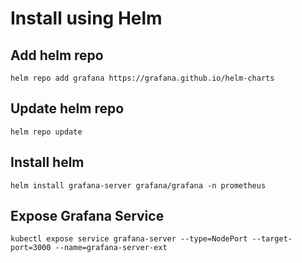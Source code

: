# Install using Helm

## Add helm repo

`helm repo add grafana https://grafana.github.io/helm-charts`

## Update helm repo

`helm repo update`

## Install helm 

`helm install grafana-server grafana/grafana -n prometheus`

## Expose Grafana Service

`kubectl expose service grafana-server --type=NodePort --target-port=3000 --name=grafana-server-ext`
